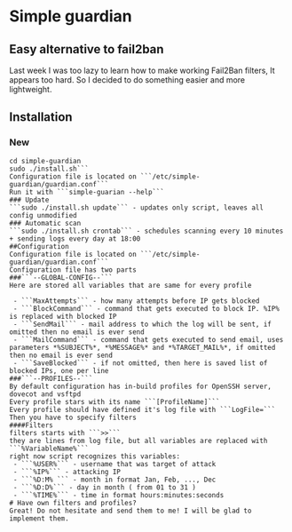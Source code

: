 # Simple guardian
## Easy alternative to fail2ban
Last week I was too lazy to learn how to make working Fail2Ban filters, It appears too hard. So I decided to do something easier and more lightweight.
## Installation
### New
```git clone https://github.com/esoadamo/simple-guardian.git
cd simple-guardian
sudo ./install.sh```
Configuration file is located on ```/etc/simple-guardian/guardian.conf```
Run it with ```simple-guarian --help``` 
### Update
```sudo ./install.sh update``` - updates only script, leaves all config unmodified
### Automatic scan
```sudo ./install.sh crontab``` - schedules scanning every 10 minutes + sending logs every day at 18:00
##Configuration
Configuration file is located on ```/etc/simple-guardian/guardian.conf```
Configuration file has two parts
###```--GLOBAL-CONFIG--``` 
Here are stored all variables that are same for every profile

 - ```MaxAttempts``` - how many attempts before IP gets blocked
 - ```BlockCommand``` - command that gets executed to block IP. %IP% is replaced with blocked IP
 - ```SendMail``` - mail address to which the log will be sent, if omitted then no email is ever send
 - ```MailCommand``` - command that gets executed to send email, uses parameters *%SUBJECT%*, *%MESSAGE%* and *%TARGET_MAIL%*, if omitted then no email is ever send
 - ```SaveBlocked``` - if not omitted, then here is saved list of blocked IPs, one per line
###```--PROFILES--``` 
By default configuration has in-build profiles for OpenSSH server, dovecot and vsftpd
Every profile stars with its name ```[ProfileName]```
Every profile should have defined it's log file with ```LogFile=```
Then you have to specify filters
####Filters
filters starts with ```>>```
they are lines from log file, but all variables are replaced with ```%VariableName%```
right now script recognizes this variables:
 - ```%USER%``` - username that was target of attack
 - ```%IP%``` - attacking IP
 - ```%D:M% ``` - month in format Jan, Feb, ..., Dec
 - ```%D:D%``` - day in month ( from 01 to 31 )
 - ```%TIME%``` - time in format hours:minutes:seconds
# Have own filters and profiles?
Great! Do not hesitate and send them to me! I will be glad to implement them.

